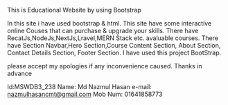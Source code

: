 This is Educational Website by using Bootstrap


In this site i have used bootstrap & html. This site have some interactive online Couses that can purchase & upgrade your skills. There have RecatJs,NodeJs,NextJs,Lravel,MERN Stack etc. avaluable courses. There have Section Navbar,Hero Section,Course Content Section, About Section, Contact Details Section, Footer Section.
I have used this project BootStrap.

please accept my apologies if any inconvenience caused. Thanks in advance


Id:MSWDB3_238
Name: Md Nazmul Hasan
e-mail: nazmulhasancmt@gmail.com
Mob Num: 01641858773
